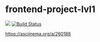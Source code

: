 # frontend-project-lvl1

<a href="https://codeclimate.com/github/easymikey/frontend-project-lvl1/maintainability"><img src="https://api.codeclimate.com/v1/badges/bbacee2ad63205461ccb/maintainability" /></a>
[![Build Status](https://travis-ci.org/easymikey/frontend-project-lvl1.svg?branch=master)](https://travis-ci.org/easymikey/frontend-project-lvl1)

https://asciinema.org/a/260188
